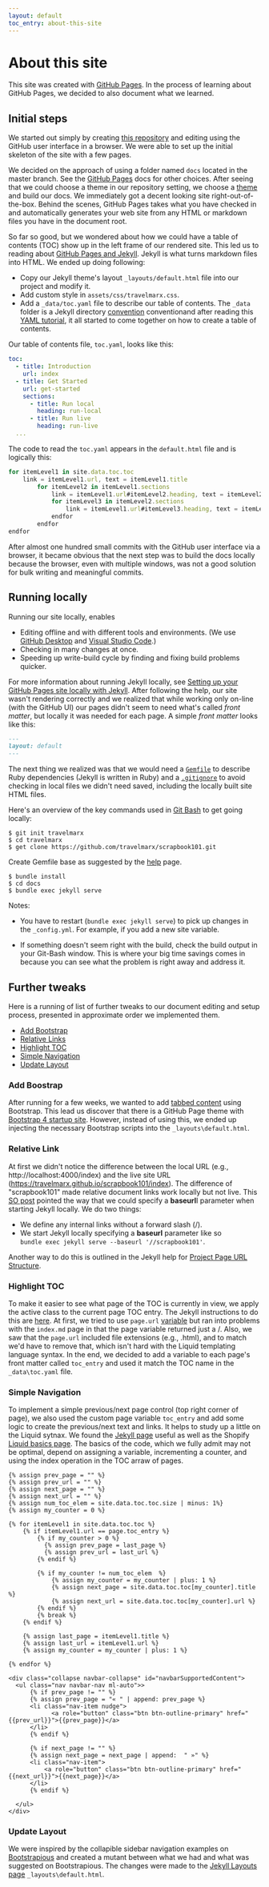 ```yaml
---
layout: default
toc_entry: about-this-site
---
```

# About this site

This site was created with [GitHub Pages][ghp]. In the process of learning about GitHub Pages, we decided to also document what we learned.

## Initial steps

We started out simply by creating [this repository][this] and editing using the GitHub user interface in a browser. We were able to set up the initial skeleton of the site with a few pages. 

We decided on the approach of using a folder named `docs` located in the master branch. See the [GitHub Pages][ghppub] docs for other choices. After seeing that we could choose a theme in our repository setting, we choose a [theme][ghptheme] and build our docs. We immediately got a decent looking site right-out-of-the-box. Behind the scenes, GitHub Pages takes what you have checked in and automatically generates your web site from any HTML or markdown files you have in the document root.

So far so good, but we wondered about how we could have a table of contents (TOC) show up in the left frame of our rendered site. This led us to reading about [GitHub Pages and Jekyll][ghpjek]. Jekyll is what turns markdown files into HTML. We ended up doing following:

* Copy our Jekyll theme's layout `_layouts/default.html` file into our project and modify it.
* Add custom style in `assets/css/travelmarx.css`.
* Add a `_data/toc.yaml` file to describe our table of contents. The `_data` folder is a Jekyll directory [convention][jek2] conventionand after reading this [YAML tutorial][yamltut], it all started to come together on how to create a table of contents.

Our table of contents file, `toc.yaml`, looks like this:

```yaml
toc:
  - title: Introduction
    url: index
  - title: Get Started
    url: get-started
    sections:
      - title: Run local
        heading: run-local
      - title: Run live
        heading: run-live
  ...
```

The code to read the `toc.yaml` appears in the `default.html` file and is logically this:

```javascript
for itemLevel1 in site.data.toc.toc
    link = itemLevel1.url, text = itemLevel1.title
        for itemLevel2 in itemLevel1.sections
            link = itemLevel1.url#itemLevel2.heading, text = itemLevel2.title
            for itemLevel3 in itemLevel2.sections
                link = itemLevel1.url#itemLevel3.heading, text = itemLevel3.title
            endfor
        endfor
endfor
```

After almost one hundred small commits with the GitHub user interface via a browser, it became obvious that the next step was to build the docs locally because the browser, even with multiple windows, was not a good solution for bulk writing and meaningful commits.

## Running locally

Running our site locally, enables

* Editing offline and with different tools and environments. (We use [GitHub Desktop][desktop] and [Visual Studio Code][vscode].)
* Checking in many changes at once.
* Speeding up write-build cycle by finding and fixing build problems quicker.

For more information about running Jekyll locally, see [Setting up your GitHub Pages site locally with Jekyll][ghpjekloc]. After following the help, our site wasn't rendering correctly and we realized that while working only on-line (with the GitHub UI) our pages didn't seem to need what's called *front matter*, but locally it was needed for each page. A simple *front matter* looks like this:

```md
---
layout: default
---
```
The next thing we realized was that we would need a [`Gemfile`][gemfile] to describe Ruby dependencies (Jekyll is written in Ruby) and a [`.gitignore`][gitignore] to avoid checking in local files we didn't need saved, including the locally built site HTML files. 

Here's an overview of the key commands used in [Git Bash][gitbash] to get going locally:

```bsh
$ git init travelmarx
$ cd travelmarx
$ get clone https://github.com/travelmarx/scrapbook101.git
```
Create Gemfile base as suggested by the [help][ghpjekloc] page.

```bsh
$ bundle install
$ cd docs
$ bundle exec jekyll serve
```

Notes:

* You have to restart (`bundle exec jekyll serve`) to pick up changes in the `_config.yml`. For example, if you add a new site variable.

* If something doesn't seem right with the build, check the build output in your Git-Bash window. This is where your big time savings comes in because you can see what the problem is right away and address it.

## Further tweaks

Here is a running of list of further tweaks to our document editing and setup process, presented in approximate order we implemented them.

* [Add Bootstrap](#add-bootstrap)
* [Relative Links](#relative-links)
* [Highlight TOC](#highlight-toc)
* [Simple Navigation](#simple-navigation)
* [Update Layout](#update-layout)

### Add Boostrap 

After running for a few weeks, we wanted to add [tabbed content][tabs] using Bootstrap. This lead us discover that there is a GitHub Page theme with [Bootstrap 4 startup site][bootstraptheme]. However, instead of using this, we ended up injecting the necessary Bootstrap scripts into the `_layouts\default.html`.

### Relative Link

At first we didn't notice the difference between the local URL (e.g., http://localhost:4000/index) and the live site URL (https://travelmarx.github.io/scrapbook101/index). The difference of "scrapbook101" made relative document links work locally but not live. This [SO post][sopost] pointed the way that we could specify a **baseurl**I parameter when starting Jekyll locally. We do two things:

  - We define any internal links without a forward slash (/).
  - We start Jekyll locally specifying a **baseurl** parameter like so <br/> `bundle exec jekyll serve --baseurl '//scrapbook101'`.

Another way to do this is outlined in the Jekyll help for [Project Page URL Structure][jekyllhelp].

### Highlight TOC

To make it easier to see what page of the TOC is currently in view, we apply the active class to the current page TOC entry. The Jekyll instructions to do this are [here][jek3]. At first, we tried to use `page.url` [variable][jek4] but ran into problems with the `index.md` page in that the page variable returned just a /. Also, we saw that the `page.url` included file extensions (e.g., .html), and to match we'd have to remove that, which isn't hard with the Liquid templating language syntax. In the end, we decided to add a variable to each page's front matter called `toc_entry` and used it match the TOC name in the `_data\toc.yaml` file. 

### Simple Navigation

To implement a simple previous/next page control (top right corner of page), we also used the custom page variable `toc_entry` and add some logic to create the previous/next text and links. It helps to study up a little on the Liquid sytnax. We found the [Jekyll page][jek5] useful as well as the Shopify [Liquid basics page][shopify]. The basics of the code, which we fully admit may not be optimal, depend on assigning a variable, incrementing a counter, and using the index operation in the TOC arraw of pages.


<pre><code>&#123;% assign prev_page = "" %&#125;
&#123;% assign prev_url = "" %&#125;
&#123;% assign next_page = "" %&#125;
&#123;% assign next_url = "" %&#125;
&#123;% assign num_toc_elem = site.data.toc.toc.size | minus: 1%&#125;
&#123;% assign my_counter = 0 %&#125;

&#123;% for itemLevel1 in site.data.toc.toc %&#125;
    &#123;% if itemLevel1.url == page.toc_entry %&#125;
        &#123;% if my_counter > 0 %&#125;
          &#123;% assign prev_page = last_page %&#125;
          &#123;% assign prev_url = last_url %&#125;
        &#123;% endif %&#125;
        
        &#123;% if my_counter != num_toc_elem  %&#125;
            &#123;% assign my_counter = my_counter | plus: 1 %&#125;
            &#123;% assign next_page = site.data.toc.toc[my_counter].title %&#125;
            &#123;% assign next_url = site.data.toc.toc[my_counter].url %&#125;
        &#123;% endif %&#125;
        &#123;% break %&#125;
    &#123;% endif %&#125;

    &#123;% assign last_page = itemLevel1.title %&#125;
    &#123;% assign last_url = itemLevel1.url %&#125;
    &#123;% assign my_counter = my_counter | plus: 1 %&#125;

&#123;% endfor %&#125;

&#60;div class="collapse navbar-collapse" id="navbarSupportedContent"&#62;
  &#60;ul class="nav navbar-nav ml-auto">&#62;
      &#123;% if prev_page != "" %&#125;
      &#123;% assign prev_page = "&#xab; " | append: prev_page %&#125;
      &#60;li class="nav-item nudge"&#62;
            &#60;a role="button" class="btn btn-outline-primary" href="&#123;&#123;prev_url&#125;&#125;"&#62;&#123;&#123;prev_page&#125;&#125;&#60;/a&#62;
      &#60;/li&#62;
      &#123;% endif %&#125;

      &#123;% if next_page != "" %&#125;
      &#123;% assign next_page = next_page | append:  " &#xbb;" %&#125;
      &#60;li class="nav-item"&#62;
          &#60;a role="button" class="btn btn-outline-primary" href="&#123;&#123;next_url&#125;&#125;"&#62;&#123;&#123;next_page&#125;&#125;&#60;/a&#62;
      &#60;/li&#62;
      &#123;% endif %&#125;

  &#60;/ul&#62;
&#60;/div&#62;
</code></pre>

### Update Layout

We were inspired by the collapible sidebar navigation examples on [Bootstrapious][strapious] and created a mutant between what we had and what was suggested on Bootstrapious. The changes were made to the [Jekyll Layouts page][jek6] `_layouts\default.html`.


[ghp]: https://pages.github.com/
[ghppub]: https://help.github.com/articles/configuring-a-publishing-source-for-github-pages/
[ghptheme]: https://help.github.com/articles/adding-a-jekyll-theme-to-your-github-pages-site/
[ghpjek]: https://help.github.com/articles/about-github-pages-and-jekyll/
[ghpjekloc]: https://help.github.com/articles/setting-up-your-github-pages-site-locally-with-jekyll/
[this]: https://github.com/travelmarx/scrapbook101
[jek]: https://jekyllrb.com/
[jek2]: https://jekyllrb.com/docs/structure/
[jek3]: https://jekyllrb.com/tutorials/navigation/#scenario-6-applying-the-active-class-for-the-current-page
[jek4]: https://jekyllrb.com/docs/variables/
[jek5]: https://jekyllrb.com/docs/liquid/
[jek6]: https://jekyllrb.com/docs/layouts/
[yamltut]: https://idratherbewriting.com/documentation-theme-jekyll/mydoc_yaml_tutorial.html
[gitbash]: https://gitforwindows.org/
[desktop]: https://desktop.github.com/
[vscode]: https://code.visualstudio.com/
[tabs]: https://getbootstrap.com/docs/4.0/components/navs/#tabs
[bootstraptheme]: https://nicolas-van.github.io/bootstrap-4-github-pages/
[sopost]: https://stackoverflow.com/questions/16316311/github-pages-and-relative-paths
[jekyllhelp]: https://jekyllrb.com/docs/github-pages/#project-page-url-structure
[gemfile]: https://github.com/travelmarx/scrapbook101/blob/master/Gemfile
[gitignore]: https://github.com/travelmarx/scrapbook101/blob/master/.gitignore
[shopify]: https://shopify.github.io/liquid/
[strapious]: https://bootstrapious.com/p/bootstrap-sidebar